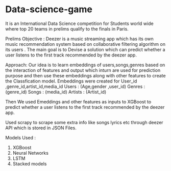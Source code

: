 # Data-science-game
It is an International Data Science competition for Students world wide where top 20 teams in prelims qualify to the finals in Paris.

Prelims Objective : 
Deezer is a music streaming app which has its own music recommendation system based on collaborative filtering algorithm on its users . The main goal is to Devise a solution which can predict whether a user listens to the first track recommended by the deezer app.

Approach:
Our idea is to learn embeddings of users,songs,genres based on the interaction of features and output which inturn are used for prediction purpose and then use these embeddings along with other features to create the Classfication model.
Embeddings were created for User_id ,genre_id,artist_id,media_id
Users : (Age,gender ,user_id)
Genres : (genre_id)
Songs : (media_id)
Artists : (Artist_id)

Then We used Emeddings and other features as inputs to XGBoost to predict whether a user listens to the first track recommended by the deezer app.

Used scrapy to scrape some extra info like songs lyrics etc through deezer API which is stored in JSON Files.

Models Used :
1) XGBoost
2) Neural Networks
3) LSTM
4) Stacked models


